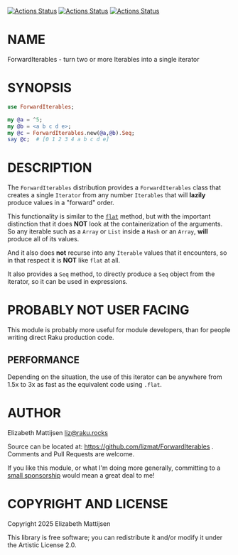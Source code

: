 [![Actions Status](https://github.com/lizmat/ForwardIterables/actions/workflows/linux.yml/badge.svg)](https://github.com/lizmat/ForwardIterables/actions) [![Actions Status](https://github.com/lizmat/ForwardIterables/actions/workflows/macos.yml/badge.svg)](https://github.com/lizmat/ForwardIterables/actions) [![Actions Status](https://github.com/lizmat/ForwardIterables/actions/workflows/windows.yml/badge.svg)](https://github.com/lizmat/ForwardIterables/actions)

NAME
====

ForwardIterables - turn two or more Iterables into a single iterator

SYNOPSIS
========

```raku
use ForwardIterables;

my @a = ^5;
my @b = <a b c d e>;
my @c = ForwardIterables.new(@a,@b).Seq;
say @c;  # [0 1 2 3 4 a b c d e]
```

DESCRIPTION
===========

The `ForwardIterables` distribution provides a `ForwardIterables` class that creates a single `Iterator` from any number `Iterables` that will **lazily** produce values in a "forward" order.

This functionality is similar to the [`flat`](https://docs.raku.org/routine/flat) method, but with the important distinction that it does **NOT** look at the containerization of the arguments. So any iterable such as a `Array` or `List` inside a `Hash` or an `Array`, **will** produce all of its values.

And it also does **not** recurse into any `Iterable` values that it encounters, so in that respect it is **NOT** like `flat` at all.

It also provides a `Seq` method, to directly produce a `Seq` object from the iterator, so it can be used in expressions.

PROBABLY NOT USER FACING
========================

This module is probably more useful for module developers, than for people writing direct Raku production code.

PERFORMANCE
-----------

Depending on the situation, the use of this iterator can be anywhere from 1.5x to 3x as fast as the equivalent code using `.flat`.

AUTHOR
======

Elizabeth Mattijsen <liz@raku.rocks>

Source can be located at: https://github.com/lizmat/ForwardIterables . Comments and Pull Requests are welcome.

If you like this module, or what I'm doing more generally, committing to a [small sponsorship](https://github.com/sponsors/lizmat/) would mean a great deal to me!

COPYRIGHT AND LICENSE
=====================

Copyright 2025 Elizabeth Mattijsen

This library is free software; you can redistribute it and/or modify it under the Artistic License 2.0.

